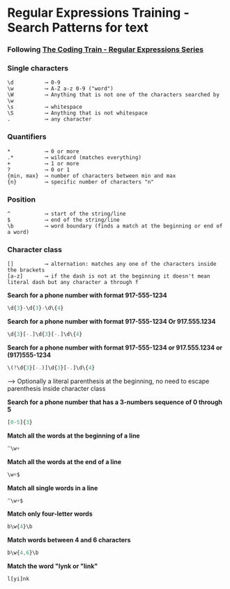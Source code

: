 # Regular Expressions Training - Search Patterns for text

### Following [The Coding Train - Regular Expressions Series](https://www.youtube.com/watch?v=7DG3kCDx53c&list=PLRqwX-V7Uu6YEypLuls7iidwHMdCM6o2w)

### Single characters
```
\d          ⟶ 0-9
\w          ⟶ A-Z a-z 0-9 ("word")
\W          ⟶ Anything that is not one of the characters searched by \w
\s          ⟶ whitespace
\S          ⟶ Anything that is not whitespace
.           ⟶ any character
```

### Quantifiers
```
*           ⟶ 0 or more 
.*          ⟶ wildcard (matches everything)
+           ⟶ 1 or more
?           ⟶ 0 or 1
{min, max}  ⟶ number of characters between min and max
{n}         ⟶ specific number of characters "n"
```

### Position
```
^           ⟶ start of the string/line
$           ⟶ end of the string/line
\b          ⟶ word boundary (finds a match at the beginning or end of a word)
```

### Character class
```
[]          ⟶ alternation: matches any one of the characters inside the brackets
[a-z]       ⟶ if the dash is not at the beginning it doesn't mean literal dash but any character a through f
```

**Search for a phone number with format 917-555-1234**
```javascript
\d{3}-\d{3}-\d\{4}
```

**Search for a phone number with format 917-555-1234 Or 917.555.1234**
```javascript
\d{3}[-.]\d{3}[-.]\d\{4}
```

**Search for a phone number with format 917-555-1234 or 917.555.1234 or (917)555-1234**
```javascript
\(?\d{3}[-.)]\d{3}[-.]\d\{4}
```
⟶ Optionally a literal parenthesis at the beginning, no need to escape parenthesis inside character class

**Search for a phone number that has a 3-numbers sequence of 0 through 5**
```javascript
[0-5]{3}
```

**Match all the words at the beginning of a line**
```javascript
^\w+
``` 

**Match all the words at the end of a line**
```javascript
\w+$
```

**Match all single words in a line**
```javascript
^\w+$
```

**Match only four-letter words**
```javascript
b\w{4}\b
```

**Match words between 4 and 6 characters**
```javascript
b\w{4,6}\b
```

**Match the word "lynk or "link"**
```javascript
l[yi]nk
```

